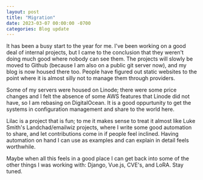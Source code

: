 ```yaml
---
layout: post
title: "Migration"
date: 2023-03-07 00:00:00 -0700
categories: Blog update
---
```


It has been a busy start to the year for me. I've been working on a good deal of internal projects, but I came to the conclusion that they weren't doing much good where nobody can see them. The projects will slowly be moved to Github (because I am also on a public git server now), and my blog is now housed there too. People have figured out static websites to the point where it is almost silly not to manage them through providers. 

Some of my servers were housed on Linode; there were some price changes and I felt the absence of some AWS features that Linode did not have, so I am rebasing on DigitalOcean. It is a good oppurtunity to get the systems in configuration management and share to the world here. 

Lilac is a project that is fun; to me it makes sense to treat it almost like Luke Smith's Landchad/emailwiz projects, where I write some good automation to share, and let contributions come in if people feel inclined. Having automation on hand I can use as examples and can explain in detail feels worthwhile. 

Maybe when all this feels in a good place I can get back into some of the other things I was working with: Django, Vue.js, CVE's, and LoRA. Stay tuned.

